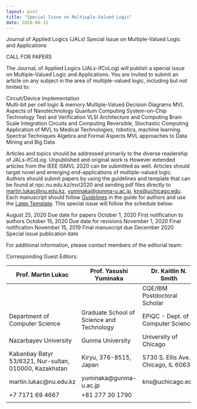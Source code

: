 ```yaml
---
layout: post
title: "Special Issue on Multiuple-Valued Logic"
date: 2020-06-15
---
```


Journal of Applied Logics  (JALs)
Special Issue on Multiple-Valued Logic and Applications

CALL FOR PAPERS

The JournaL of Applied Logics (JALs-ifCoLog) will publish a special issue on Multiple-Valued Logic and Applications. You are invited to submit an article on any subject in the area of multiple-valued logic, including but not limited to:

Circuit/Device Implementation    
Multi-bit per cell logic & memory
Multiple-Valued Decision Diagrams
MVL Aspects of Nanotechnology
Quantum Computing
System-on-Chip Technology
Test and Verification
VLSI Architecture and Computing
Brain Scale Integration Circuits and Computing
Reversible, Stochastic Computing
Application of MVL to Medical Technologies, robotics, machine learning
Spectral Techniques
Algebra and Formal Aspects
MVL approaches to Data Mining and Big Data

Articles and topics should be addressed primarily to the diverse readership of JALs-ifCoLog. Unpublished and original work is However extended articles from the IEEE ISMVL 2020 can be submitted as well. Articles should target novel and emerging end-applications of multiple-valued logic. Authors should submit papers by using the guidelines and template that can be found at npc.nu.edu.kz/mvl2020 and sending pdf files directly to martin.lukac@nu.edu.kz, yuminaka@gunma-u.ac.jp, kns@uchicago.edu. Each manuscript should follow [Guidelines](/docs/GuideForAuthors.pdf) in the guide for authors and use the [Latex Template](/docs/myifcolog.cls). This special issue will follow the schedule below:


August 25, 2020
Due date for papers 
October 1, 2020
First notification to authors
October 15, 2020
Due date for revisions
November 1, 2020
Final notification
November 15, 2019
Final manuscript due
December 2020    
Special issue publication date 


For additional information, please contact members of the editorial team:

Corresponding Guest Editors:

<table>
<colgroup>
<col width="33%" />
<col width="33%" />
<col width="33%" />
</colgroup>
<thead>
<tr class="header">
<th>Prof. Martin Lukac</th>
<th>Prof. Yasushi Yuminaka</th>
<th>Dr. Kaitlin N. Smith</th>
</tr>
</thead>
<tbody>
<tr>
<td markdown="span"></td>
<td markdown="span"></td>
<td markdown="span">CQE/IBM Postdoctoral Scholar</td>
</tr>
<tr>
<td markdown="span">Department of Computer Science</td>
<td markdown="span">Graduate School of Science and Technology</td>
<td markdown="span">EPiQC - Dept. of Computer Science</td>
</tr>
<tr>
<td markdown="span">Nazarbayev University</td>
<td markdown="span">Gunma University</td>
<td markdown="span">University of Chicago</td>
</tr>
<tr>
<td markdown="span">Kabanbay Batyr 53/6321, Nur-sultan, 010000, Kazakhstan</td>
<td markdown="span">Kiryu, 376-8515, Japan</td>
<td markdown="span">5730 S. Ellis Ave., Chicago, IL 60637</td>
</tr>
<tr>
<td markdown="span">martin.lukac@nu.edu.kz</td>
<td markdown="span">yuminaka@gunma-u.ac.jp</td>
<td markdown="span">kns@uchicago.edu</td>
</tr>
<tr>
<td markdown="span">+7 7171 69 4667</td>
<td markdown="span">+81 277 30 1790</td>
<td markdown="span"></td>
</tr>
<tr>
<td markdown="span"></td>
<td markdown="span"></td>
<td markdown="span"></td>
</tr>
</tbody>
</table>



